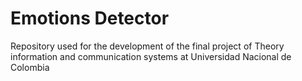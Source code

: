 # Emotions Detector

Repository used for the development of the final project of Theory information and communication systems at Universidad Nacional de Colombia
